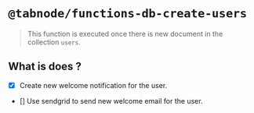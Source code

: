 # `@tabnode/functions-db-create-users`

> This function is executed once there is new document in the collection `users`.

## What is does ?

- [x] Create new welcome notification for the user.
- [] Use sendgrid to send new welcome email for the user.
